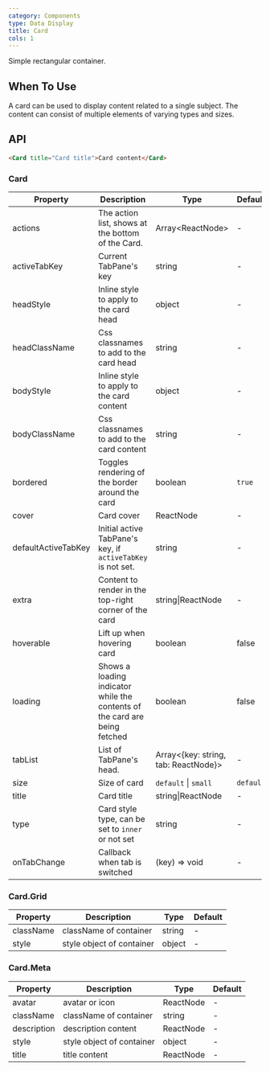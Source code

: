 ```yaml
---
category: Components
type: Data Display
title: Card
cols: 1
---
```


Simple rectangular container.

## When To Use

A card can be used to display content related to a single subject. The content can consist of multiple elements of varying types and sizes.

## API

```html
<Card title="Card title">Card content</Card>
```

### Card

| Property | Description | Type | Default |
| --- | --- | --- | --- |
| actions | The action list, shows at the bottom of the Card. | Array&lt;ReactNode> | - |
| activeTabKey | Current TabPane's key | string | - |
| headStyle | Inline style to apply to the card head | object | - |
| headClassName | Css classnames to add to the card head | string | - |
| bodyStyle | Inline style to apply to the card content | object | - |
| bodyClassName | Css classnames to add to the card content | string | - |
| bordered | Toggles rendering of the border around the card | boolean | `true` |
| cover | Card cover | ReactNode | - |
| defaultActiveTabKey | Initial active TabPane's key, if `activeTabKey` is not set. | string | - |
| extra | Content to render in the top-right corner of the card | string\|ReactNode | - |
| hoverable | Lift up when hovering card | boolean | false |
| loading | Shows a loading indicator while the contents of the card are being fetched | boolean | false |
| tabList | List of TabPane's head. | Array&lt;{key: string, tab: ReactNode}> | - |
| size | Size of card | `default` \| `small` | `default` |
| title | Card title | string\|ReactNode | - |
| type | Card style type, can be set to `inner` or not set | string | - |
| onTabChange | Callback when tab is switched | (key) => void | - |

### Card.Grid

| Property  | Description               | Type   | Default |
| --------- | ------------------------- | ------ | ------- |
| className | className of container    | string | -       |
| style     | style object of container | object | -       |

### Card.Meta

| Property    | Description               | Type      | Default |
| ----------- | ------------------------- | --------- | ------- |
| avatar      | avatar or icon            | ReactNode | -       |
| className   | className of container    | string    | -       |
| description | description content       | ReactNode | -       |
| style       | style object of container | object    | -       |
| title       | title content             | ReactNode | -       |
